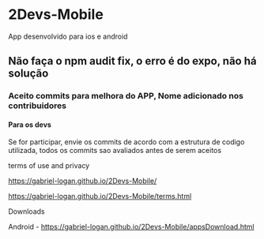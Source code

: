 # 2Devs-Mobile

App desenvolvido para ios e android

## Não faça o npm audit fix, o erro é do expo, não há solução

### Aceito commits para melhora do APP, Nome adicionado nos contribuidores

#### Para os devs

Se for participar, envie os commits de acordo com a estrutura de codigo utilizada, todos os commits sao avaliados antes de serem aceitos

terms of use and privacy

https://gabriel-logan.github.io/2Devs-Mobile/

https://gabriel-logan.github.io/2Devs-Mobile/terms.html

Downloads

Android - https://gabriel-logan.github.io/2Devs-Mobile/appsDownload.html
